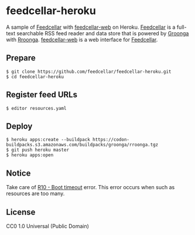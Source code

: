 # feedcellar-heroku

A sample of [Feedcellar][] with [feedcellar-web][] on Heroku. [Feedcellar][] is a full-text searchable RSS feed reader and data store that is powered by [Groonga][] with [Rroonga][]. [feedcellar-web][] is a web interface for [Feedcellar][].

[Feedcellar]:http://myokoym.net/feedcellar/
[feedcellar-web]:https://github.com/feedcellar/feedcellar-web
[Groonga]:http://groonga.org/
[Rroonga]:http://ranguba.org/#about-rroonga

## Prepare

    $ git clone https://github.com/feedcellar/feedcellar-heroku.git
    $ cd feedcellar-heroku

## Register feed URLs

    $ editor resources.yaml

## Deploy

    $ heroku apps:create --buildpack https://codon-buildpacks.s3.amazonaws.com/buildpacks/groonga/rroonga.tgz
    $ git push heroku master
    $ heroku apps:open

## Notice

Take care of [R10 - Boot timeout](https://devcenter.heroku.com/articles/error-codes#r10-boot-timeout) error. This error occurs when such as resources are too many.

## License

CC0 1.0 Universal (Public Domain)
